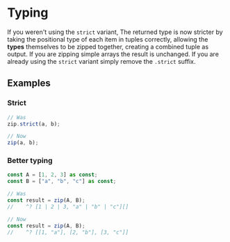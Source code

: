 # Typing

If you weren't using the `strict` variant, The returned type is now stricter by
taking the positional type of each item in tuples correctly, allowing the
**types** themselves to be zipped together, creating a combined tuple as output.
If you are zipping simple arrays the result is unchanged. If you are already
using the `strict` variant simply remove the `.strict` suffix.

## Examples

### Strict

```ts
// Was
zip.strict(a, b);

// Now
zip(a, b);
```

### Better typing

```ts
const A = [1, 2, 3] as const;
const B = ["a", "b", "c"] as const;

// Was
const result = zip(A, B);
//    ^? [1 | 2 | 3, "a" | "b" | "c"][]

// Now
const result = zip(A, B);
//    ^? [[1, "a"], [2, "b"], [3, "c"]]
```

